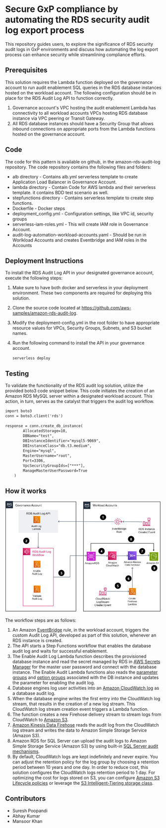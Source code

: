 # Secure GxP compliance by automating the RDS security audit log export process

This repository guides users, to explore the significance of RDS security audit logs in GxP environments and
discuss how automating the log export process can enhance security while streamlining
compliance efforts.


## Prerequisites

This solution requires the Lambda function deployed on the governance account to run audit enablement SQL queries in the RDS database instances hosted on the workload account. The following configuration should be in place for the RDS Audit Log API to function correctly.  

1. Governance account's VPC hosting the audit enablement Lambda has connectivity to all workload accounts VPCs hosting RDS database instance via VPC peering or Transit Gateway. 
2. All RDS database instances should have a Security Group that allows inbound connections on appropriate ports from the Lambda functions hosted on the governance account. 


## Code

The code for this pattern is available on github, in the amazon-rds-audit-log repository. The code repository contains the following files and folders:
* alb directory - Contains alb.yml serverless template to create Application Load Balancer in Governance Account.
* lambda directory - Contain Code for AWS lambda and their serverless template. it contains BDD test scenario as well.
* stepfunctions directory - Contains serverless template to create step functions.
* Dockerfile - Docker steps 
* deployment_config.yml - Configuration settings, like VPC id, security groups
* serverless-iam-roles.yml - This will create IAM role in Governance Account.
* audit-log-automation-workload-accounts.yaml - Should be run in Worlkload Accounts and creates Eventbridge and IAM roles in the Accounts
  

## Deployment Instructions

To install the RDS Audit Log API in your designated governance account, execute the following steps:


1. Make sure to have both docker and serverless in your deployment environment.  These two components are required for deploying this solution. 
2. Clone the source code located at https://github.com/aws-samples/amazon-rds-audit-log.
3. Modify the deployment-config.yml in the root folder to have appropriate resource values for VPCs, Security Groups, Subnets, and S3 bucket names. 
4. Run the following command to install the API in your governance account.

    `serverless deploy`


## Testing

To validate the functionality of the RDS audit log solution, utilize the provided boto3 code snippet below. This code initiates the creation of an Amazon RDS MySQL server within a designated workload account. This action, in turn, serves as the catalyst that triggers the audit log workflow.
```
import boto3
conn = boto3.client('rds')

response = conn.create_db_instance(
        AllocatedStorage=10,
        DBName="test",
        DBInstanceIdentifier="mysql5-9069",
        DBInstanceClass="db.t3.medium",
        Engine="mysql",
        MasterUsername="root",
        Port=3306,
        VpcSecurityGroupIds=["***"],
        ManageMasterUserPassword=True
    )
```
## How it works

<img width="924" alt="image" src="https://github.com/aws-samples/amazon-rds-audit-log/blob/new_main/images/rdd-audit-log.png">

The workflow steps are as follows:

1. An Amazon <a href="https://aws.amazon.com/eventbridge/">EventBridge</a> rule, in the workload account, triggers the custom Audit Log API, developed as part of this solution, whenever an RDS instance is created.
2. The API starts a Step Functions workflow that enables the database audit log and waits for successful enablement.
3. The Enable Audit Log Lambda function describes the provisioned database instance and read the secret managed by RDS in <a href="https://aws.amazon.com/secrets-manager/">AWS Secrets Manager</a> for the master user password and connect with the database instance. The Enable Audit Lambda functions also reads the <a href="https://docs.aws.amazon.com/AmazonRDS/latest/UserGuide/USER_WorkingWithParamGroups.html">parameter groups</a> and <a href="https://docs.aws.amazon.com/AmazonRDS/latest/UserGuide/USER_WorkingWithOptionGroups.html">option groups</a> associated with the DB instance and updates the parameter for enabling the audit log.
4. Database engines log user activities into an <a href="https://aws.amazon.com/cloudwatch/">Amazon CloudWatch log</a> as a database audit log.
5. When the database engine writes the first entry into the CloudWatch log stream, that results in the creation of a new log stream. This CloudWatch log stream creation event triggers a Lambda function.
6. The function creates a new Firehose delivery stream to stream logs from CloudWatch to <a href="https://aws.amazon.com/s3/">Amazon S3</a>.
7. <a href="https://aws.amazon.com/kinesis/data-firehose/">Amazon Kinesis Data Firehose</a> reads the audit log from the CloudWatch log stream and writes the data to Amazon Simple Storage Service (Amazon S3).
8. Amazon RDS for SQL Server can upload the audit logs to Amazon Simple Storage Service (Amazon S3) by using built-in <a href="https://docs.aws.amazon.com/prescriptive-guidance/latest/sql-server-auditing-on-aws/auditing-rds-sql-instances.html">SQL Server audit mechanisms</a>.
9. By default, CloudWatch logs are kept indefinitely and never expire. You can adjust the retention policy for the log group by choosing a retention period between 10 years and one day. In order to reduce cost, this solution configures the CloudWatch logs retention period to 1 day. For optimizing the cost for logs stored on S3, you can configure <a href="https://docs.aws.amazon.com/AmazonS3/latest/userguide/object-lifecycle-mgmt.html">Amazon S3 Lifecycle policies</a> or leverage the <a href="https://aws.amazon.com/s3/storage-classes/intelligent-tiering/">S3 Intelligent-Tiering storage class</a>.

## Contributors
* Suresh Poopandi
* Abhay Kumar
* Mansoor Khan
